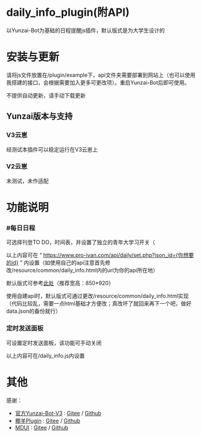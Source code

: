 # daily_info_plugin(附API)
以Yunzai-Bot为基础的日程提醒js插件，默认版式是为大学生设计的

# 安装与更新
请将js文件放置在/plugin/example下，api文件夹需要部署到网站上（也可以使用我搭建的接口，会根据需要加入更多可更改项）。重启Yunzai-Bot后即可使用。

不提供自动更新，请手动下载更新

## Yunzai版本与支持
### V3云崽
经测试本插件可以稳定运行在V3云崽上

### V2云崽
未测试，未作适配

# 功能说明
### #每日日程
可选择刊登TO DO，时间表，并设置了独立的青年大学习开关（

以上内容可在 “ https://www.pro-ivan.com/api/daily/set.php?json_id={你想要的id} ” 内设置（如使用自己的api注意首先修改/resource/common/daily_info.html内的url为你的api所在地）

默认版式可参考<a href="https://www.pro-ivan.com/api/daily/resource/common/daily_info.html?json_id=data">此处</a>（推荐宽高：850*920）

使用自建api时，默认版式可通过更改/resource/common/daily_info.html实现（代码比较乱，需要一点html基础才方便改；真改坏了就回来再下一个吧，做好data.json的备份就行）
### 定时发送面板
可设置定时发送面板，该功能可手动关闭

以上内容可在/daily_info.js内设置

# 其他
感谢：

* [官方Yunzai-Bot-V3](https://github.com/Le-niao/Yunzai-Bot) : [Gitee](https://gitee.com/Le-niao/Yunzai-Bot)
  / [Github](https://github.com/Le-niao/Yunzai-Bot)
* [椰羊Plugin](https://github.com/yeyang52/yenai-plugin) : [Gitee](https://gitee.com/yeyang52/yenai-plugin)
  / [Github](https://github.com/yeyang52/yenai-plugin)
* [MDUI](https://github.com/zdhxiong/mdui) : [Gitee](https://gitee.com/zdhxiong/mdui)
  / [Github](https://github.com/zdhxiong/mdui)
